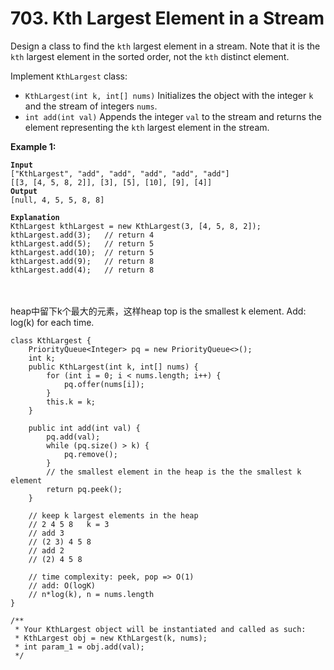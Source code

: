 # 703. Kth Largest Element in a Stream

Design a class to find the `kth` largest element in a stream. Note that it is the `kth` largest element in the sorted order, not the `kth` distinct element.

Implement `KthLargest` class:

* `KthLargest(int k, int[] nums)` Initializes the object with the integer `k` and the stream of integers `nums`.
* `int add(int val)` Appends the integer `val` to the stream and returns the element representing the `kth` largest element in the stream.

&#x20;

**Example 1:**

<pre><code><strong>Input
</strong>["KthLargest", "add", "add", "add", "add", "add"]
[[3, [4, 5, 8, 2]], [3], [5], [10], [9], [4]]
<strong>Output
</strong>[null, 4, 5, 5, 8, 8]

<strong>Explanation
</strong>KthLargest kthLargest = new KthLargest(3, [4, 5, 8, 2]);
kthLargest.add(3);   // return 4
kthLargest.add(5);   // return 5
kthLargest.add(10);  // return 5
kthLargest.add(9);   // return 8
kthLargest.add(4);   // return 8
</code></pre>

\
\
heap中留下k个最大的元素，这样heap top is the smallest k element. Add: log(k) for each time.

```
class KthLargest {
    PriorityQueue<Integer> pq = new PriorityQueue<>();
    int k;
    public KthLargest(int k, int[] nums) {
        for (int i = 0; i < nums.length; i++) {
            pq.offer(nums[i]);
        }
        this.k = k;
    }
    
    public int add(int val) {
        pq.add(val);
        while (pq.size() > k) {
            pq.remove();
        }
        // the smallest element in the heap is the the smallest k element
        return pq.peek();
    }

    // keep k largest elements in the heap
    // 2 4 5 8   k = 3
    // add 3
    // (2 3) 4 5 8 
    // add 2
    // (2) 4 5 8

    // time complexity: peek, pop => O(1)
    // add: O(logK)
    // n*log(k), n = nums.length
}

/**
 * Your KthLargest object will be instantiated and called as such:
 * KthLargest obj = new KthLargest(k, nums);
 * int param_1 = obj.add(val);
 */
```
